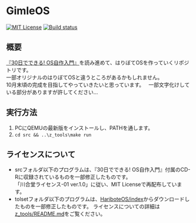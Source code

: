 # GimleOS
[![MIT License](https://img.shields.io/badge/license-MIT-blue.svg?style=flat)](LICENSE)
[![Build status](https://ci.appveyor.com/api/projects/status/64r39fh8jfqa8awm?svg=true)](https://ci.appveyor.com/project/prince0203/gimleos)

## 概要
[『30日でできる! OS自作入門』](http://amzn.asia/g62PSK6)を読み進めて、はりぼてOSを作っていくリポジトリです。  
一部オリジナルのはりぼてOSと違うところがあるかもしれません。  
10月末頃の完成を目指してやっていきたいと思っています。  
一部文字化けしている部分がありますが許してください…

## 実行方法

1. PCにQEMUの最新版をインストールし、PATHを通します。
1. `cd src && ..\z_tools\make run`

## ライセンスについて
- srcフォルダ以下のプログラムは、『30日でできる! OS自作入門』付属のCD-Rに収録されているものを一部修正したものです。  
  「川合堂ライセンス-01  ver.1.0」に従い、MIT Licenseで再配布しています。
- tolsetフォルダ以下のプログラムは、[HariboteOS/index](http://hrb.osask.jp/)からダウンロードしたものを一部修正したものです。
  ライセンスについての詳細は[z_tools/README.md](z_tools/README.md)をご覧ください。
